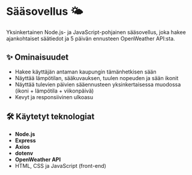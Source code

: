 # Sääsovellus 🌤️

Yksinkertainen Node.js- ja JavaScript-pohjainen sääsovellus, joka hakee ajankohtaiset säätiedot ja 5 päivän ennusteen OpenWeather API:sta.

## ✨ Ominaisuudet
- Hakee käyttäjän antaman kaupungin tämänhetkisen sään
- Näyttää lämpötilan, sääkuvauksen, tuulen nopeuden ja sään ikonit
- Näyttää tulevien päivien sääennusteen yksinkertaisessa muodossa (ikoni + lämpötila + viikonpäivä)
- Kevyt ja responsiivinen ulkoasu

## 🛠 Käytetyt teknologiat
- **Node.js**
- **Express**
- **Axios**
- **dotenv**
- **OpenWeather API**
- HTML, CSS ja JavaScript (front-end)
